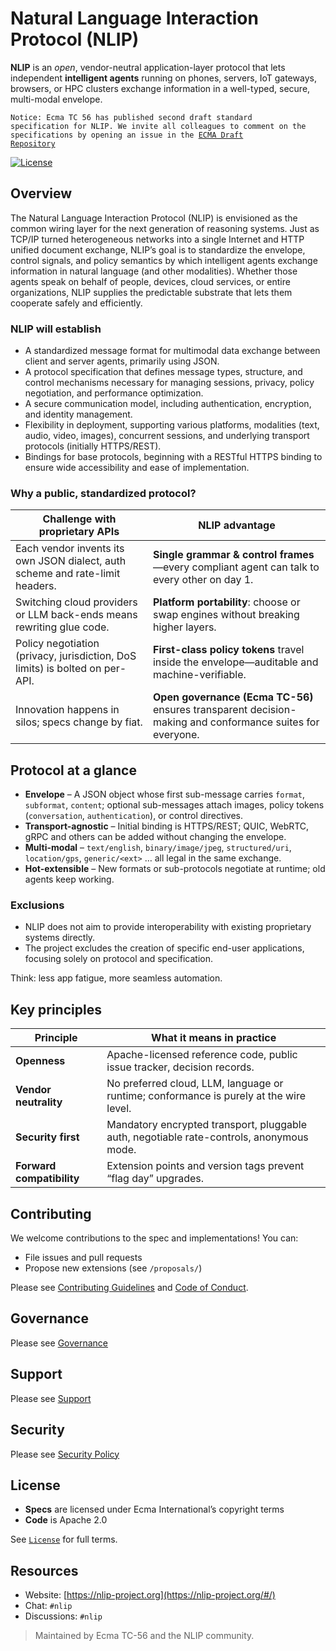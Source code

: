 # Natural Language Interaction Protocol (NLIP)

**NLIP** is an *open*, vendor-neutral application-layer protocol that lets independent **intelligent agents** running on phones, servers, IoT gateways, browsers, or HPC clusters exchange information in a well-typed, secure, multi-modal envelope. 

<code>Notice: Ecma TC 56 has published second draft standard specification for NLIP. We invite all colleagues to comment on the specifications by opening an issue in the [ECMA Draft Repository](https://github.com/nlip-project/ecma_draft) </code>

[![License](https://img.shields.io/badge/License-Apache--2.0-blue)](LICENSE)

## Overview

The Natural Language Interaction Protocol (NLIP) is envisioned as the common wiring layer for the next generation of reasoning systems. Just as TCP/IP turned heterogeneous networks into a single Internet and HTTP unified document exchange, NLIP’s goal is to standardize the envelope, control signals, and policy semantics by which intelligent agents exchange information in natural language (and other modalities). Whether those agents speak on behalf of people, devices, cloud services, or entire organizations, NLIP supplies the predictable substrate that lets them cooperate safely and efficiently.

### NLIP will establish
- A standardized message format for multimodal data exchange between client and server agents, primarily using JSON.
- A protocol specification that defines message types, structure, and control mechanisms necessary for managing sessions, privacy, policy negotiation, and performance optimization.
- A secure communication model, including authentication, encryption, and identity management.
- Flexibility in deployment, supporting various platforms, modalities (text, audio, video, images), concurrent sessions, and underlying transport protocols (initially HTTPS/REST).
- Bindings for base protocols, beginning with a RESTful HTTPS binding to ensure wide accessibility and ease of implementation.

### Why a public, standardized protocol?

| Challenge with proprietary APIs | NLIP advantage |
|---------------------------------|----------------|
| Each vendor invents its own JSON dialect, auth scheme and rate-limit headers. | **Single grammar & control frames**—every compliant agent can talk to every other on day 1. |
| Switching cloud providers or LLM back-ends means rewriting glue code. | **Platform portability**: choose or swap engines without breaking higher layers. |
| Policy negotiation (privacy, jurisdiction, DoS limits) is bolted on per-API. | **First-class policy tokens** travel inside the envelope—auditable and machine-verifiable. |
| Innovation happens in silos; specs change by fiat. | **Open governance (Ecma TC-56)** ensures transparent decision-making and conformance suites for everyone. |

## Protocol at a glance

* **Envelope** – A JSON object whose first sub-message carries `format`, `subformat`, `content`; optional sub-messages attach images, policy tokens (`conversation`, `authentication`), or control directives.
* **Transport-agnostic** – Initial binding is HTTPS/REST; QUIC, WebRTC, gRPC and others can be added without changing the envelope.
* **Multi-modal** – `text/english`, `binary/image/jpeg`, `structured/uri`, `location/gps`, `generic/<ext>` … all legal in the same exchange.
* **Hot-extensible** – New formats or sub-protocols negotiate at runtime; old agents keep working.

### Exclusions
- NLIP does not aim to provide interoperability with existing proprietary systems directly.
- The project excludes the creation of specific end-user applications, focusing solely on protocol and specification.

Think: less app fatigue, more seamless automation.

## Key principles

| Principle | What it means in practice |
|-----------|---------------------------|
| **Openness** | Apache-licensed reference code, public issue tracker, decision records. |
| **Vendor neutrality** | No preferred cloud, LLM, language or runtime; conformance is purely at the wire level. |
| **Security first** | Mandatory encrypted transport, pluggable auth, negotiable rate-controls, anonymous mode. |
| **Forward compatibility** | Extension points and version tags prevent “flag day” upgrades. |

## Contributing

We welcome contributions to the spec and implementations! You can:

- File issues and pull requests
- Propose new extensions (see `/proposals/`)

Please see [Contributing Guidelines](CONTRIBUTING?id=contributing-to-nlip) and [Code of Conduct](CODE_OF_CONDUCT?id=code-of-conduct).

## Governance

Please see [Governance](GOVERNANCE?id=governance)

## Support

Please see [Support](SUPPORT?id=support)

## Security

Please see [Security Policy](SECURITY?id=security-policy)

## License

- **Specs** are licensed under Ecma International’s copyright terms
- **Code** is Apache 2.0

See [`License`](LICENSE) for full terms.

## Resources

- Website: [https://nlip-project.org](https://nlip-project.org/#/)
- Chat: `#nlip`
- Discussions: `#nlip`

> Maintained by Ecma TC-56 and the NLIP community.
